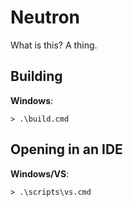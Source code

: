 # Neutron

What is this? A thing.

## Building

**Windows**:

```
> .\build.cmd
```

## Opening in an IDE

**Windows/VS**:

```
> .\scripts\vs.cmd
```
